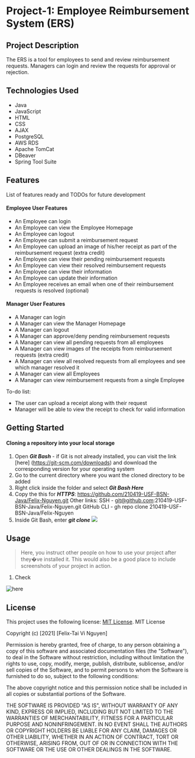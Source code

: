# Project-1: Employee Reimbursement System (ERS)

## Project Description

The ERS is a tool for employees to send and review reimbursement requests. Managers can login and review the requests for approval or rejection.

## Technologies Used

* Java
* JavaScript
* HTML
* CSS
* AJAX
* PostgreSQL
* AWS RDS
* Apache TomCat
* DBeaver
* Spring Tool Suite


## Features

List of features ready and TODOs for future development
#### Employee User Features
- An Employee can login
- An Employee can view the Employee Homepage
- An Employee can logout
- An Employee can submit a reimbursement request
- An Employee can upload an image of his/her receipt as part of the reimbursement request (extra credit)
- An Employee can view their pending reimbursement requests
- An Employee can view their resolved reimbursement requests
- An Employee can view their information
- An Employee can update their information
- An Employee receives an email when one of their reimbursement requests is resolved (optional)

#### Manager User Features
- A Manager can login
- A Manager can view the Manager Homepage
- A Manager can logout
- A Manager can approve/deny pending reimbursement requests
- A Manager can view all pending requests from all employees
- A Manager can view images of the receipts from reimbursement requests (extra credit)
- A Manager can view all resolved requests from all employees and see which manager resolved it
- A Manager can view all Employees
- A Manager can view reimbursement requests from a single Employee 

To-do list:
* The user can upload a receipt along with their request
* Manager will be able to view the receipt to check for valid information

## Getting Started
#### Cloning a repository into your local storage
   1. Open ***Git Bash*** - if Git is not already installed, you can visit the link [here] (https://git-scm.com/downloads) and download the corresponding version for your operating system
   2. Go to the current directory where you want the cloned directory to be added
   3. Right click inside the folder and select ***Git Bash Here***
   4. Copy the this for ***HTTPS***: https://github.com/210419-USF-BSN-Java/Felix-Nguyen.git
   		Other links:
   		SSH - git@github.com:210419-USF-BSN-Java/Felix-Nguyen.git
   		GitHub CLI -  gh repo clone 210419-USF-BSN-Java/Felix-Nguyen
   5. Inside Git Bash, enter ***git clone***
   	<img src ="./p1-images/GitBash-Folder">
      

## Usage

> Here, you instruct other people on how to use your project after they�ve installed it. This would also be a good place to include screenshots of your project in action.
1. Check 

![here](./p1-images/GitBash-Folder)

## License

This project uses the following license: [MIT License](https://choosealicense.com/licenses/mit/).
MIT License

Copyright (c) [2021] [Felix-Tai Vi Nguyen]

Permission is hereby granted, free of charge, to any person obtaining a copy
of this software and associated documentation files (the "Software"), to deal
in the Software without restriction, including without limitation the rights
to use, copy, modify, merge, publish, distribute, sublicense, and/or sell
copies of the Software, and to permit persons to whom the Software is
furnished to do so, subject to the following conditions:

The above copyright notice and this permission notice shall be included in all
copies or substantial portions of the Software.

THE SOFTWARE IS PROVIDED "AS IS", WITHOUT WARRANTY OF ANY KIND, EXPRESS OR
IMPLIED, INCLUDING BUT NOT LIMITED TO THE WARRANTIES OF MERCHANTABILITY,
FITNESS FOR A PARTICULAR PURPOSE AND NONINFRINGEMENT. IN NO EVENT SHALL THE
AUTHORS OR COPYRIGHT HOLDERS BE LIABLE FOR ANY CLAIM, DAMAGES OR OTHER
LIABILITY, WHETHER IN AN ACTION OF CONTRACT, TORT OR OTHERWISE, ARISING FROM,
OUT OF OR IN CONNECTION WITH THE SOFTWARE OR THE USE OR OTHER DEALINGS IN THE
SOFTWARE.

